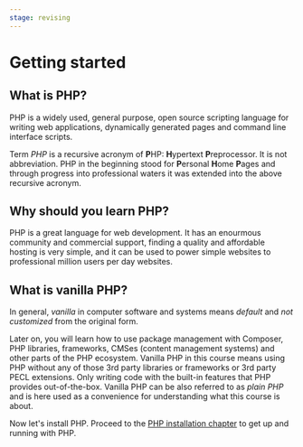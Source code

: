 ```yaml
---
stage: revising
---
```


# Getting started

## What is PHP?

PHP is a widely used, general purpose, open source scripting language for writing
web applications, dynamically generated pages and command line interface scripts.

Term *PHP* is a recursive acronym of **P**HP: **H**ypertext **P**reprocessor.
It is not abbreviation. PHP in the beginning stood for **P**ersonal **H**ome
**P**ages and through progress into professional waters it was extended into the
above recursive acronym.

## Why should you learn PHP?

PHP is a great language for web development. It has an enourmous community and
commercial support, finding a quality and affordable hosting is very simple, and
it can be used to power simple websites to professional million users per day
websites.

## What is vanilla PHP?

In general, *vanilla* in computer software and systems means *default* and
*not customized* from the original form.

Later on, you will learn how to use package management with Composer, PHP
libraries, frameworks, CMSes (content management systems) and other parts of the
PHP ecosystem. Vanilla PHP in this course means using PHP without any of those
3rd party libraries or frameworks or 3rd party PECL extensions. Only writing
code with the built-in features that PHP provides out-of-the-box. Vanilla PHP
can be also referred to as *plain PHP* and is here used as a convenience for
understanding what this course is about.

Now let's install PHP. Proceed to the
[PHP installation chapter](/php/intro/installation.md) to get up and running
with PHP.
